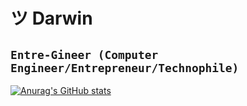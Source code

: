 # ツ Darwin
**`Entre-Gineer (Computer Engineer/Entrepreneur/Technophile)`**
---

[![Anurag's GitHub stats](https://github-readme-stats.vercel.app/api?username=darpaxdev)](https://github.com/darpaxdev/github-readme-stats)
